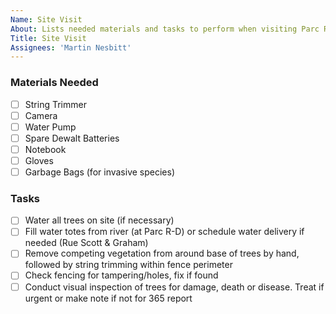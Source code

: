 ```yaml
---
Name: Site Visit
About: Lists needed materials and tasks to perform when visiting Parc Rapids-DesChênes or Rue Scott & Graham sites, per the NCC contract
Title: Site Visit
Assignees: 'Martin Nesbitt'
---
```

### Materials Needed
- [ ] String Trimmer
- [ ] Camera
- [ ] Water Pump
- [ ] Spare Dewalt Batteries
- [ ] Notebook
- [ ] Gloves
- [ ] Garbage Bags (for invasive species)
### Tasks
- [ ] Water all trees on site (if necessary)
- [ ] Fill water totes from river (at Parc R-D) or schedule water delivery if needed (Rue Scott & Graham)
- [ ] Remove competing vegetation from around base of trees by hand, followed by string trimming within fence perimeter
- [ ] Check fencing for tampering/holes, fix if found
- [ ] Conduct visual inspection of trees for damage, death or disease. Treat if urgent or make note if not for 365 report
